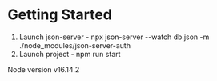 # Getting Started 

1) Launch json-server  - npx json-server --watch db.json -m ./node_modules/json-server-auth
2) Launch project - npm run start

Node version v16.14.2
